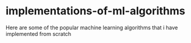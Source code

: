 # implementations-of-ml-algorithms
Here are some of the popular machine learning algorithms that i have implemented from scratch

